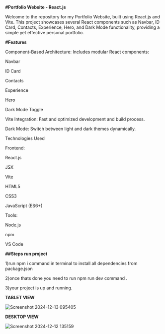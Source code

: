 **#Portfolio Website - React.js**

Welcome to the repository for my Portfolio Website, built using React.js and Vite. This project showcases several React components such as Navbar, ID Card, Contacts, Experience, Hero, and Dark Mode functionality, providing a simple yet effective personal portfolio.


**#Features**

Component-Based Architecture: Includes modular React components:

Navbar

ID Card

Contacts

Experience

Hero

Dark Mode Toggle

Vite Integration: Fast and optimized development and build process.

Dark Mode: Switch between light and dark themes dynamically.

Technologies Used

Frontend:

React.js

JSX

Vite

HTML5

CSS3

JavaScript (ES6+)

Tools:

Node.js

npm

VS Code


**##Steps run project**

1)run npm i command in terminal to install all dependencies from package.json

2)once thats done you need to run npm run dev command .

3)your project is up and running.



**TABLET VIEW**


![Screenshot 2024-12-13 095405](https://github.com/user-attachments/assets/0e526b72-a85f-44b3-9bdb-772499a4e7f9)



**DESKTOP VIEW**



![Screenshot 2024-12-12 135159](https://github.com/user-attachments/assets/c4f7205c-17b8-4f48-9ba9-1f9cf64b7403)
